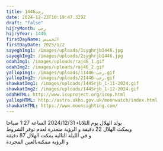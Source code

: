 ```yaml
---
title: رجب1446
date: 2024-12-23T10:19:47.329Z
draft: "false"
hijryMonth: رجب
hijryYear: 1446
firstDayName: الخميس
firstDayDate: 2025/1/2
sayeghImg1: /images/uploads/1syghrjb1446.jpg
sayeghImg2: /images/uploads/2syghrjb1446.jpg
odahImg1: /images/uploads/raj46_1.gif
odahImg2: /images/uploads/raj46_2.gif
yallopImg1: /images/uploads/1رجب-1446.gif
yallopImg2: /images/uploads/2رجب-1446.gif
shawkatImg1: /images/uploads/1445rjb_1-11-2024.gif
shawkatImg2: /images/uploads/1445rjb_1-12-2024.gif
odahHTML: http://www.icoproject.org/icop.html
yallopHTML: http://astro.ukho.gov.uk/moonwatch/index.html
shawkatHTML: https://www.moonsighting.com/
---
```

يولد الهلال يوم الثلاثاء 2024/12/31 الساعة 1:27 صباحا\
و﻿يمكث الهلال 22 دقيقة و الرؤية متعذرة لعدم توفر الشروط\
و﻿ في الليلة التالية يمكث الهلال 87 دقيقة\
و﻿ الرؤية ممكنةبالعين المجردة